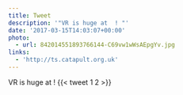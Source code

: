 ```yaml
---
title: Tweet
description: '"VR is huge at  ! "'
date: '2017-03-15T14:03:07+00:00'
photo:
  - url: 842014551893766144-C69vw1wWsAEpgYv.jpg
links:
  - 'http://ts.catapult.org.uk'
---
```

VR is huge at  ! 
      {{< tweet 1 2 >}}
    
